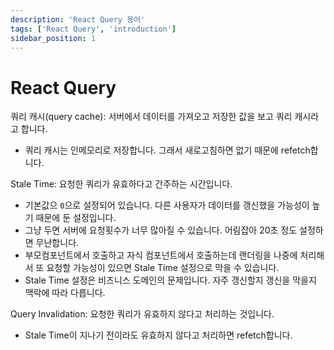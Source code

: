 ```yaml
---
description: 'React Query 용어'
tags: ['React Query', 'introduction']
sidebar_position: 1
---
```


# React Query

쿼리 캐시(query cache): 서버에서 데이터를 가져오고 저장한 값을 보고 쿼리 캐시라고 합니다.

- 쿼리 캐시는 인메모리로 저장합니다. 그래서 새로고침하면 없기 때문에 refetch합니다.

Stale Time: 요청한 쿼리가 유효하다고 간주하는 시간입니다.

- 기본값으 `0`으로 설정되어 있습니다. 다른 사용자가 데이터를 갱신했을 가능성이 높기 때문에 둔 설정입니다.
- 그냥 두면 서버에 요청횟수가 너무 많아질 수 있습니다. 어림잡아 20초 정도 설정하면 무난합니다. <!-- tkdodo의 권고입니다. -->
- 부모컴포넌트에서 호출하고 자식 컴포넌트에서 호출하는데 랜더링을 나중에 처리해서 또 요청할 가능성이 있으면 Stale Time 설정으로 막을 수 있습니다.
- Stale Time 설정은 비즈니스 도메인의 문제입니다. 자주 갱신할지 갱신을 막을지 맥락에 따라 다릅니다.

Query Invalidation: 요청한 쿼리가 유효하지 않다고 처리하는 것입니다.

- Stale Time이 지나기 전이라도 유효하지 않다고 처리하면 refetch합니다.
